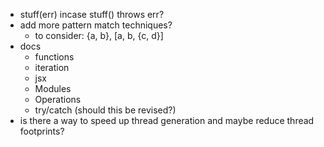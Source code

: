 - stuff(err) incase stuff() throws err?
- add more pattern match techniques?
  - to consider: {a, b}, [a, b, {c, d}]
- docs
  - functions
  - iteration
  - jsx
  - Modules
  - Operations
  - try/catch (should this be revised?)
- is there a way to speed up thread generation and maybe reduce thread footprints?
